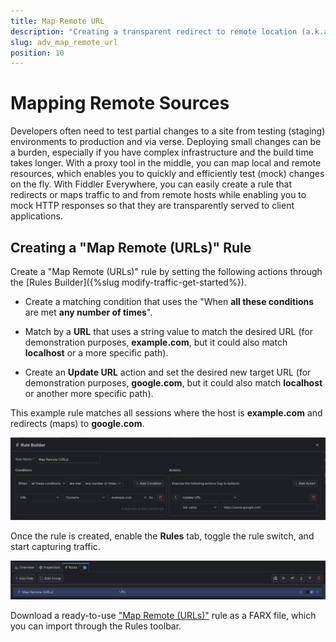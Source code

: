 ```yaml
---
title: Map Remote URL
description: "Creating a transparent redirect to remote location (a.k.a. mapping remote URL) while using Fiddler's rules."
slug: adv_map_remote_url
position: 10
---
```


# Mapping Remote Sources


Developers often need to test partial changes to a site from testing (staging) environments to production and via verse. Deploying small changes can be a burden, especially if you have complex infrastructure and the build time takes longer. With a proxy tool in the middle, you can map local and remote resources, which enables you to quickly and efficiently test (mock) changes on the fly. With Fiddler Everywhere, you can easily create a rule that redirects or maps traffic to and from remote hosts while enabling you to mock HTTP responses so that they are transparently served to client applications.

## Creating a "Map Remote (URLs)" Rule

Create a "Map Remote (URLs)" rule by setting the following actions through the [Rules Builder]({%slug modify-traffic-get-started%}).

- Create a matching condition that uses the "When **all these conditions** are met **any number of times**". 

- Match by a **URL** that uses a string value to match the desired URL (for demonstration purposes, **example.com**, but it could also match **localhost** or a more specific path).

- Create an **Update URL** action and set the desired new target URL (for demonstration purposes, **google.com**, but it could also match **localhost** or another more specific path).

This example rule matches all sessions where the host is **example.com** and redirects (maps) to **google.com**.

![Creating "Map Remote (URLs)" rule](../../images/advanced/adv-map-remote-urls.png)


Once the rule is created, enable the **Rules** tab, toggle the rule switch, and start capturing traffic.

![Activating the "Map Remote (URLs)" rule](../../images/advanced/adv-map-remote-urls-active.png)

Download a ready-to-use <a href="https://github.com/telerik/fiddler-everywhere/tree/master/rules/map-remote-utls" target="_blank">"Map Remote (URLs)"</a> rule as a FARX file, which you can import through the Rules toolbar.

 
 